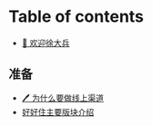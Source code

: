 # Table of contents

* [👋 欢迎徐大兵](README.md)

## 准备 <a href="#zb" id="zb"></a>

* [🖊 为什么要做线上渠道](zb/xianshang.md)
* [好好住主要版块介绍](zb/hao-hao-zhu-zhu-yao-ban-kuai-jie-shao.md)
